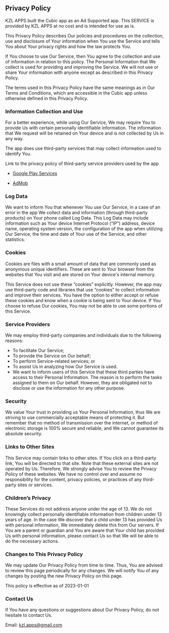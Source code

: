 ## Privacy Policy


KZL APPS built the Cubic app as an Ad Supported app. This SERVICE is provided by KZL APPS at no cost and is intended for use as is.

This Privacy Policy describes Our policies and procedures on the collection, use and disclosure of Your information when You use the Service and tells You about Your privacy rights and how the law protects You.

If You choose to use Our Service, then You agree to the collection and use of information in relation to this policy. The Personal Information that We collect is used for providing and improving the Service. We will not use or share Your information with anyone except as described in this Privacy Policy.

The terms used in this Privacy Policy have the same meanings as in Our Terms and Conditions, which are accessible in the Cubic app unless otherwise defined in this Privacy Policy.


### Information Collection and Use

For a better experience, while using Our Service, We may require You to provide Us with certain personally identifiable information. The information that We request will be retained on Your device and is not collected by Us in any way.

The app does use third-party services that may collect information used to identify You.

Link to the privacy policy of third-party service providers used by the app


- [Google Play Services](https://policies.google.com/privacy)

- [AdMob](https://support.google.com/admob/answer/6128543?hl=en)


### Log Data

We want to inform You that whenever You use Our Service, in a case of an error in the app We collect data and information (through third-party products) on Your phone called Log Data. This Log Data may include information such as Your device Internet Protocol (“IP”) address, device name, operating system version, the configuration of the app when utilizing Our Service, the time and date of Your use of the Service, and other statistics.


### Cookies

Cookies are files with a small amount of data that are commonly used as anonymous unique identifiers. These are sent to Your browser from the websites that You visit and are stored on Your device's internal memory.

This Service does not use these “cookies” explicitly. However, the app may use third-party code and libraries that use “cookies” to collect information and improve their services. You have the option to either accept or refuse these cookies and know when a cookie is being sent to Your device. If You choose to refuse Our cookies, You may not be able to use some portions of this Service.


### Service Providers

We may employ third-party companies and individuals due to the following reasons:

 - To facilitate Our Service;
 - To provide the Service on Our behalf;
 - To perform Service-related services; or
 - To assist Us in analyzing how Our Service is used.
 - We want to inform users of this Service that these third parties have access to their Personal Information. The reason is to perform the tasks assigned to them on Our behalf. However, they are obligated not to disclose or use the information for any other purpose.


### Security

We value Your trust in providing us Your Personal Information, thus We are striving to use commercially acceptable means of protecting it. But remember that no method of transmission over the internet, or method of electronic storage is 100% secure and reliable, and We cannot guarantee its absolute security.


### Links to Other Sites

This Service may contain links to other sites. If You click on a third-party link, You will be directed to that site. Note that these external sites are not operated by Us. Therefore, We strongly advise You to review the Privacy Policy of these websites. We have no control over and assume no responsibility for the content, privacy policies, or practices of any third-party sites or services.


### Children’s Privacy

These Services do not address anyone under the age of 13. We do not knowingly collect personally identifiable information from children under 13 years of age. In the case We discover that a child under 13 has provided Us with personal information, We immediately delete this from Our servers. If You are a parent or guardian and You are aware that Your child has provided Us with personal information, please contact Us so that We will be able to do the necessary actions.


### Changes to This Privacy Policy

We may update Our Privacy Policy from time to time. Thus, You are advised to review this page periodically for any changes. We will notify You of any changes by posting the new Privacy Policy on this page.

This policy is effective as of 2023-01-01


### Contact Us

If You have any questions or suggestions about Our Privacy Policy, do not hesitate to contact Us.


Email: kzl.apps@gmail.com